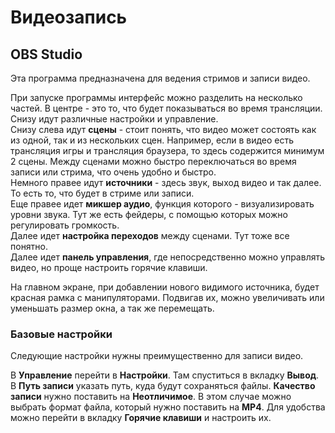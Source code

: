 # Видеозапись

## OBS Studio

Эта программа предназначена для ведения стримов и записи видео.

При запуске программы интерфейс можно разделить на несколько частей. В центре - это то, что будет показываться во время трансляции. Снизу идут различные настройки и управление.  
Снизу слева идут **сцены** - стоит понять, что видео может состоять как из одной, так и из нескольких сцен. Например, если в видео есть трансляция игры и трансляция браузера, то здесь содержится минимум 2 сцены. Между сценами можно быстро переключаться во время записи или стрима, что очень удобно и быстро.  
Немного правее идут **источники** - здесь звук, выход видео и так далее. То есть то, что будет в стриме или записи.  
Еще правее идет **микшер аудио**, функция которого - визуализировать уровни звука. Тут же есть фейдеры, с помощью которых можно регулировать громкость.  
Далее идет **настройка переходов** между сценами. Тут тоже все понятно.  
Далее идет **панель управления**, где непосредственно можно управлять видео, но проще настроить горячие клавиши.

На главном экране, при добавлении нового видимого источника, будет красная рамка с манипуляторами. Подвигав их, можно увеличивать или уменьшать размер окна, а так же перемещать.

### Базовые настройки

Следующие настройки нужны преимущественно для записи видео.

В **Управление** перейти в **Настройки**. Там спуститься в вкладку **Вывод**. В **Путь записи** указать путь, куда будут сохраняться файлы. **Качество записи** нужно поставить на **Неотличимое**. В этом случае можно выбрать формат файла, который нужно поставить на **MP4**. Для удобства можно перейти в вкладку **Горячие клавиши** и настроить их.